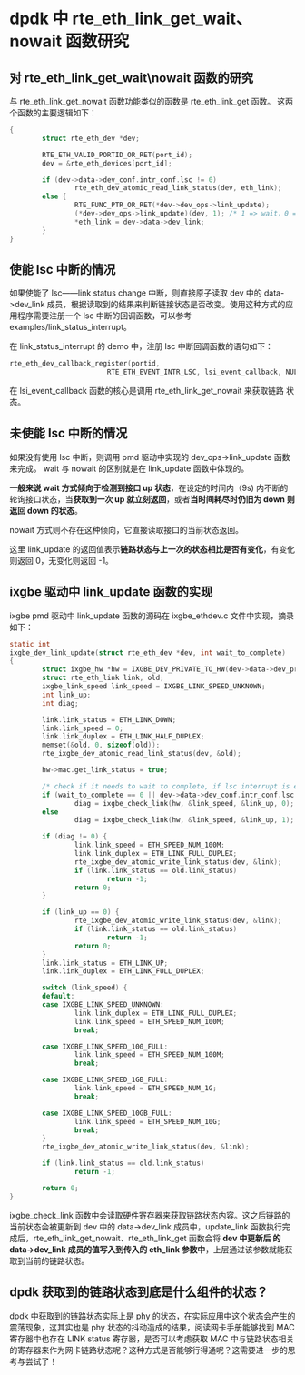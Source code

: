 # dpdk 中 rte_eth_link_get_wait、nowait 函数研究
## 对 rte_eth_link_get_wait\nowait 函数的研究

与 rte_eth_link_get_nowait 函数功能类似的函数是 rte_eth_link_get 函数。 这两个函数的主要逻辑如下：

```c
{
        struct rte_eth_dev *dev;

        RTE_ETH_VALID_PORTID_OR_RET(port_id);
        dev = &rte_eth_devices[port_id];

        if (dev->data->dev_conf.intr_conf.lsc != 0)
                rte_eth_dev_atomic_read_link_status(dev, eth_link);
        else {
                RTE_FUNC_PTR_OR_RET(*dev->dev_ops->link_update);
                (*dev->dev_ops->link_update)(dev, 1); /* 1 => wait，0 => no wait */
                *eth_link = dev->data->dev_link;
        }
}
```

## 使能 lsc 中断的情况 
如果使能了 lsc——link status change 中断，则直接原子读取 dev 中的 data->dev_link 成员，根据读取到的结果来判断链接状态是否改变。使用这种方式的应用程序需要注册一个 lsc 中断的回调函数，可以参考 examples/link_status_interrupt。

在 link_status_interrupt 的 demo 中，注册 lsc 中断回调函数的语句如下：

```c
rte_eth_dev_callback_register(portid,
                        RTE_ETH_EVENT_INTR_LSC, lsi_event_callback, NULL);
```
在 lsi_event_callback 函数的核心是调用 rte_eth_link_get_nowait 来获取链路 状态。

## 未使能 lsc 中断的情况
如果没有使用 lsc 中断，则调用 pmd 驱动中实现的 dev_ops->link_update 函数来完成。 wait 与 nowait 的区别就是在 link_update 函数中体现的。

**一般来说 wait 方式倾向于检测到接口 up 状态**，在设定的时间内（9s) 内不断的轮询接口状态，当**获取到一次 up 就立刻返回**，或者**当时间耗尽时仍旧为 down 则返回 down 的状态**。

nowait 方式则不存在这种倾向，它直接读取接口的当前状态返回。

这里 link_update 的返回值表示**链路状态与上一次的状态相比是否有变化**，有变化则返回 0，无变化则返回 -1。

## ixgbe 驱动中 link_update 函数的实现
ixgbe pmd 驱动中 link_update 函数的源码在 ixgbe_ethdev.c 文件中实现，摘录如下：


```c
static int
ixgbe_dev_link_update(struct rte_eth_dev *dev, int wait_to_complete)
{
        struct ixgbe_hw *hw = IXGBE_DEV_PRIVATE_TO_HW(dev->data->dev_private);
        struct rte_eth_link link, old;
        ixgbe_link_speed link_speed = IXGBE_LINK_SPEED_UNKNOWN;
        int link_up;
        int diag;

        link.link_status = ETH_LINK_DOWN;
        link.link_speed = 0;
        link.link_duplex = ETH_LINK_HALF_DUPLEX;
        memset(&old, 0, sizeof(old));
        rte_ixgbe_dev_atomic_read_link_status(dev, &old);

        hw->mac.get_link_status = true;

        /* check if it needs to wait to complete, if lsc interrupt is enabled */
        if (wait_to_complete == 0 || dev->data->dev_conf.intr_conf.lsc != 0)
                diag = ixgbe_check_link(hw, &link_speed, &link_up, 0);
        else
                diag = ixgbe_check_link(hw, &link_speed, &link_up, 1);

        if (diag != 0) {
                link.link_speed = ETH_SPEED_NUM_100M;
                link.link_duplex = ETH_LINK_FULL_DUPLEX;
                rte_ixgbe_dev_atomic_write_link_status(dev, &link);
                if (link.link_status == old.link_status)
                        return -1;
                return 0;
        }

        if (link_up == 0) {
                rte_ixgbe_dev_atomic_write_link_status(dev, &link);
                if (link.link_status == old.link_status)
                        return -1;
                return 0;
        }
        link.link_status = ETH_LINK_UP;
        link.link_duplex = ETH_LINK_FULL_DUPLEX;

        switch (link_speed) {
        default:
        case IXGBE_LINK_SPEED_UNKNOWN:
                link.link_duplex = ETH_LINK_FULL_DUPLEX;
                link.link_speed = ETH_SPEED_NUM_100M;
                break;

        case IXGBE_LINK_SPEED_100_FULL:
                link.link_speed = ETH_SPEED_NUM_100M;
                break;

        case IXGBE_LINK_SPEED_1GB_FULL:
                link.link_speed = ETH_SPEED_NUM_1G;
                break;

        case IXGBE_LINK_SPEED_10GB_FULL:
                link.link_speed = ETH_SPEED_NUM_10G;
                break;
        }
        rte_ixgbe_dev_atomic_write_link_status(dev, &link);

        if (link.link_status == old.link_status)
                return -1;

        return 0;
}
```
ixgbe_check_link 函数中会读取硬件寄存器来获取链路状态内容。这之后链路的当前状态会被更新到 dev 中的 data->dev_link 成员中，update_link 函数执行完成后，rte_eth_link_get_nowait、rte_eth_link_get 函数会将 **dev 中更新后 的 data->dev_link 成员的值写入到传入的 eth_link 参数中**，上层通过该参数就能获取到当前的链路状态。

## dpdk 获取到的链路状态到底是什么组件的状态？
dpdk 中获取到的链路状态实际上是 phy 的状态，在实际应用中这个状态会产生的震荡现象，这其实也是 phy 状态的抖动造成的结果，阅读网卡手册能够找到 MAC 寄存器中也存在 LINK status 寄存器，是否可以考虑获取 MAC 中与链路状态相关的寄存器来作为网卡链路状态呢？这种方式是否能够行得通呢？这需要进一步的思考与尝试了！


